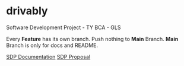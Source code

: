 # drivably
Software Development Project - TY BCA - GLS 

Every **Feature** has its own branch. Push nothing to **Main** Branch. 
 **Main** Branch is only for docs and README.

[SDP Documentation](https://docs.google.com/document/d/1x1UO4qixu3agEuyd0DjvhxfHhT1m4Ka7UGL-Xs9vXtQ/edit?ts=5f9a4460#)
[SDP Proposal](https://docs.google.com/document/d/1K69xAMH8sVpEmwizBmdC80Qoa7_X9qYjWIPpXe45cSw/edit?ts=5ea6a769)
